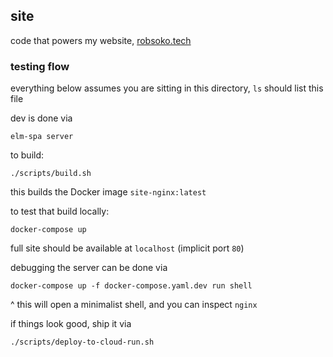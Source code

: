 ## site
code that powers my website, [robsoko.tech](http://robsoko.tech)




### testing flow
everything below assumes you are sitting in this directory, `ls` should list this file

dev is done via
```shell script
elm-spa server
```

to build:
```shell script
./scripts/build.sh
```

this builds the Docker image `site-nginx:latest`

to test that build locally:
```shell script
docker-compose up
```

full site should be available at `localhost` (implicit port `80`)

debugging the server can be done via
```shell script
docker-compose up -f docker-compose.yaml.dev run shell
```
^ this will open a minimalist shell, and you can inspect `nginx`

if things look good, ship it via
```shell script
./scripts/deploy-to-cloud-run.sh
```
